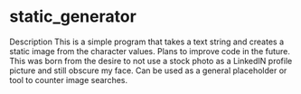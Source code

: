 # static_generator
Description
This is a simple program that takes a text string and creates a static image from the character values. Plans to improve code in the future. This was born from the desire to not use a stock photo as a LinkedIN profile picture and still obscure my face. Can be used as a general placeholder or tool to counter image searches.
